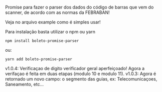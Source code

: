 Promise para fazer o parser dos dados do código de barras que vem do scanner, de acordo com as normas da FEBRABAN!

Veja no arquivo example como é simples usar! 

Para instalação basta utilizar o npm ou yarn

```
npm install boleto-promise-parser
```

ou:
```
yarn add boleto-promise-parser
```

v1.0.4:
Verificaçao de digito verificador geral aperfeiçoado! Agora a verifaçao é feita em duas etapas (modulo 10 e modulo 11).
v1.0.3:
Agora é retornado um novo campo: o segmento das guias, ex: Telecomunicaçoes, Saneamento, etc...